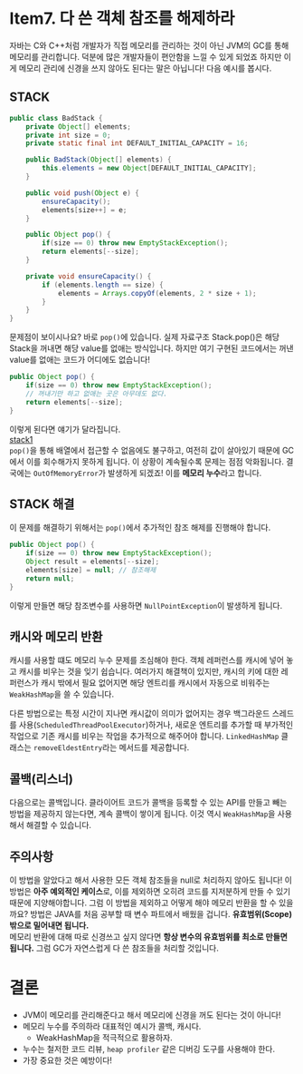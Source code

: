 # Item7. 다 쓴 객체 참조를 해제하라
자바는 C와 C++처럼 개발자가 직접 메모리를 관리하는 것이 아닌 JVM의 GC를 통해 메모리를 관리합니다. 덕분에 많은 개발자들이 편안함을 느낄 수 있게 되었죠
하지만 이게 메모리 관리에 신경을 쓰지 않아도 된다는 말은 아닙니다! 다음 예시를 봅시다.

## STACK
```java
public class BadStack {
    private Object[] elements;
    private int size = 0;
    private static final int DEFAULT_INITIAL_CAPACITY = 16;

    public BadStack(Object[] elements) {
        this.elements = new Object[DEFAULT_INITIAL_CAPACITY];
    }

    public void push(Object e) {
        ensureCapacity();
        elements[size++] = e;
    }

    public Object pop() {
        if(size == 0) throw new EmptyStackException();
        return elements[--size];
    }

    private void ensureCapacity() {
        if (elements.length == size) {
            elements = Arrays.copyOf(elements, 2 * size + 1);
        }
    }
}
```
문제점이 보이시나요? 바로 `pop()`에 있습니다. 실제 자료구조 Stack.pop()은 해당 Stack을 꺼내면 해당 value를 없애는 방식입니다.
하지만 여기 구현된 코드에서는 꺼낸 value를 없애는 코드가 어디에도 없습니다!
```java
public Object pop() {
    if(size == 0) throw new EmptyStackException();
    // 꺼내기만 하고 없애는 곳은 아무데도 없다.
    return elements[--size];
}   
```
이렇게 된다면 얘기가 달라집니다.  
[stack1](./img/stack1.png)  
`pop()`을 통해 배열에서 접근할 수 없음에도 불구하고, 여전히 값이 살아있기 때문에 GC에서 이를 회수해가지 못하게 됩니다.
이 상황이 계속될수록 문제는 점점 악화됩니다. 결국에는 `OutOfMemoryError`가 발생하게 되겠죠! 이를 **메모리 누수**라고 합니다.

## STACK 해결
이 문제를 해결하기 위해서는 `pop()`에서 추가적인 참조 해제를 진행해야 합니다.
```java
public Object pop() {
    if(size == 0) throw new EmptyStackException();
    Object result = elements[--size];
    elements[size] = null; // 참조해제
    return null;
}   
```
이렇게 만들면 해당 참조변수를 사용하면 `NullPointException`이 발생하게 됩니다.

## 캐시와 메모리 반환
캐시를 사용할 떄도 메모리 누수 문제를 조심해야 한다. 객체 레퍼런스를 캐시에 넣어 놓고 캐시를 비우는 것을 잊기 쉽습니다.
여러가지 해결책이 있지만, 캐시의 키에 대한 레퍼런스가 캐시 밖에서 필요 없어지면 해당 엔트리를 캐시에서 자동으로 비워주는 `WeakHashMap`을 쓸 수 있습니다.
  
다른 방법으로는 특정 시간이 지나면 캐시값이 의미가 없어지는 경우 백그라운드 스레드를 사용(`ScheduledThreadPoolExecutor`)하거나, 
새로운 엔트리를 추가할 때 부가적인 작업으로 기존 캐시를 비우는 작업을 추가적으로 해주어야 합니다.
`LinkedHashMap` 클래스는 `removeEldestEntry`라는 메서드를 제공합니다.

## 콜백(리스너)
다음으로는 콜백입니다. 클라이어트 코드가 콜백을 등록할 수 있는 API를 만들고 빼는 방법을 제공하지 않는다면, 계속 콜백이 쌓이게 됩니다.
이것 역시 `WeakHashMap`을 사용해서 해결할 수 있습니다.


## 주의사항
이 방법을 알았다고 해서 사용한 모든 객체 참조들을 null로 처리하지 않아도 됩니다! 이 방법은 **아주 예외적인 케이스**로, 이를 제외하면 오히려 코드를 지저분하게 만들 수 있기 때문에
지양해야합니다. 그럼 이 방법을 제외하고 어떻게 해야 메모리 반환을 할 수 있을까요? 방법은 JAVA를 처음 공부할 때 변수 파트에서 배웠을 겁니다. **유효범위(Scope) 밖으로 밀어내면 됩니다.**  
메모리 반환에 대해 따로 신경쓰고 싶지 않다면 **항상 변수의 유효범위를 최소로 만들면 됩니다.** 그럼 GC가 자연스럽게 다 쓴 참조들을 처리할 것입니다.

# 결론
* JVM이 메모리를 관리해준다고 해서 메모리에 신경을 꺼도 된다는 것이 아니다!
* 메모리 누수를 주의하라 대표적인 예시가 콜백, 캐시다.
  * WeakHashMap을 적극적으로 활용하자.
* 누수는 철저한 코드 리뷰, `heap profiler` 같은 디버깅 도구를 사용해야 한다.
* 가장 중요한 것은 예방이다!